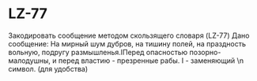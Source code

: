 # LZ-77
Закодировать сообщение методом скользящего словаря (LZ-77)
Дано сообщение: На мирный шум дубров, на тишину полей, на праздность вольную, подругу размышленья.IПеред опасностью позорно-малодушны, и перед властию - презренные рабы.
I - заменяющий \n символ. (для удобства)
